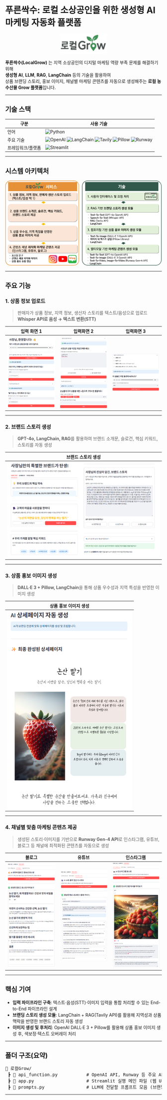 # 푸른싹수: 로컬 소상공인을 위한 생성형 AI 마케팅 자동화 플랫폼

<p align="center">
  <img src="images/로컬Grow_logo.png" alt="LocalGrow Banner" width="150"/>
</p>

**푸른싹수(LocalGrow)** 는 지역 소상공인의 디지털 마케팅 역량 부족 문제를 해결하기 위해  
**생성형 AI**, **LLM**, **RAG**, **LangChain** 등의 기술을 활용하여  
상품 브랜딩 스토리, 홍보 이미지, 채널별 마케팅 콘텐츠를 자동으로 생성해주는 **로컬 농수산물 Grow 플랫폼**입니다.
***

## 기술 스택


| 구분       | 사용 기술 |
|-----------|-----------|
| 언어       | ![Python](https://img.shields.io/badge/Python-3776AB?style=flat&logo=python&logoColor=white) |
| 주요 기술   | ![OpenAI](https://img.shields.io/badge/OpenAI-412991?style=flat&logo=openai&logoColor=white) ![LangChain](https://img.shields.io/badge/LangChain-1C3C3C?style=flat) ![Tavily](https://img.shields.io/badge/Tavily_API-FF6F00?style=flat) ![Pillow](https://img.shields.io/badge/Pillow-92C1F0?style=flat) ![Runway](https://img.shields.io/badge/Runway_Gen--4-FF007F?style=flat) |
| 프레임워크/플랫폼 | ![Streamlit](https://img.shields.io/badge/Streamlit-FF4B4B?style=flat&logo=streamlit&logoColor=white) |
***

## 시스템 아키텍처

![아키텍처](images/로컬Grow_아키텍처.png)
***

## 주요 기능

### 1. 상품 정보 업로드
> 판매자가 상품 정보, 지역 정보, 생산자 스토리를 텍스트/음성으로 업로드  
> **Whisper API로 음성 → 텍스트 변환(STT)**


| 입력 화면 1 | 입력화면 2 | 입력화면 3 |  
|-------------|-------------|-------------|
| <img src="images/사용자입력1.png" width="300"/> | <img src="images/사용자입력2.png" width="300"/> | <img src="images/사용자입력3.png" width="300"/> |

---

### 2. 브랜드 스토리 생성
> **GPT-4o, LangChain, RAG**를 활용하여 브랜드 소개문, 슬로건, 핵심 키워드, 스토리를 자동 생성

| **브랜드 스토리 생성** |
|-------------|
| <img src="images/브랜드_스토리_생성.png" width="600"/> |

---

### 3. 상품 홍보 이미지 생성
> **DALL·E 3 + Pillow, LangChain**을 통해 상품 우수성과 지역 특성을 반영한 이미지 생성

| **상품 홍보 이미지 생성** |
|-------------|
| <img src="images/상품_홍보_이미지_생성.png" width="400"/> | 

---

### 4. 채널별 맞춤 마케팅 콘텐츠 제공
> 생성된 스토리·이미지를 기반으로 **Runway Gen-4 API**로 인스타그램, 유튜브, 블로그 등 채널에 최적화된 콘텐츠를 자동으로 생성

| 블로그 | 유튜브 | 인스타그램 |
|--------|--------|------------|
| <img src="images/플랫폼_맞춤_마케팅_콘텐츠(블로그).png" width="300"/> | <img src="images/플랫폼_맞춤_마케팅_콘텐츠(유튜브).png" width="300"/> | <img src="images/플랫폼_맞춤_마케팅_콘텐츠(인스타).png" width="300"/> |
***

## 핵심 기여
  - **입력 파이프라인 구축**: 텍스트·음성(STT)·이미지 입력을 통합 처리할 수 있는 End-to-End 파이프라인 설계
  - **브랜딩 스토리 생성 모듈**: LangChain + RAG(Tavily API)를 활용해 지역성과 상품 맥락을 반영한 브랜드 스토리 자동 생성
  - **이미지 생성 및 후처리**: OpenAI DALL·E 3 + Pillow를 활용해 상품 홍보 이미지 생성 후, 색보정·텍스트 오버레이 처리
***

## 폴더 구조(요약)
<pre>
📂 로컬Grow/
 ┣ 📜 api_function.py           # OpenAI API, Runway 등 주요 API 호출 및 데이터 처리 함수 모듈
 ┣ 📜 app.py                    # Streamlit 실행 메인 파일 (웹 UI 구동)
 ┣ 📜 prompts.py                # LLM에 전달할 프롬프트 모음 (브랜딩 스토리, 콘텐츠 생성 등)
</pre>
***



